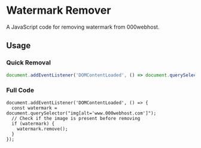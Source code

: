 # Watermark Remover

A JavaScript code for removing watermark from 000webhost.

## Usage

### Quick Removal
```javascript
document.addEventListener('DOMContentLoaded', () => document.querySelector("img[alt='www.000webhost.com']").remove());
```
### Full Code
```
document.addEventListener('DOMContentLoaded', () => {
  const watermark = document.querySelector("img[alt='www.000webhost.com']");
  // Check if the image is present before removing
  if (watermark) {
    watermark.remove();
  }
});
```

